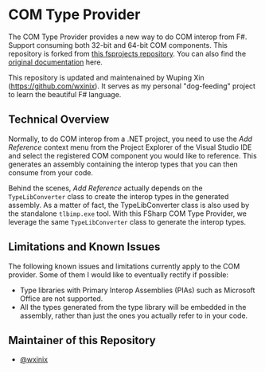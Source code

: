 # COM Type Provider

The COM Type Provider provides a new way to do COM interop from F#. Support consuming both 32-bit and 64-bit COM components. This repository is forked from [this fsprojects repository](https://github.com/fsprojects/FSharp.Interop.ComProvider). You can also find the [original documentation](http://fsprojects.github.io/FSharp.ComProvider/) here.

This repository is updated and maintenained by Wuping Xin (https://github.com/wxinix). It serves as my personal "dog-feeding" project to learn the beautiful F# language.

## Technical Overview

Normally, to do COM interop from a .NET project, you need to use the _Add Reference_ context menu from the Project Explorer of the Visual Studio IDE and select the registered COM component you would like to reference. This generates an assembly containing the interop types that you can then consume from your code.

Behind the scenes, _Add Reference_ actually depends on the `TypeLibConverter` class to create the interop types in the generated assembly. As a matter of fact, the TypeLibConverter class is also used by the standalone `tlbimp.exe` tool. With this FSharp COM Type Provider, we leverage the same `TypeLibConverter` class  to generate the interop types.

## Limitations and Known Issues

The following known issues and limitations currently apply to the COM provider.
Some of them I would like to eventually rectify if possible:

* Type libraries with Primary Interop Assemblies (PIAs) such as Microsoft Office are not supported.
* All the types generated from the type library will be embedded in the assembly, rather than just the ones you actually refer to in your code.

## Maintainer of this Repository
- [@wxinix](https://github.com/wxinix)
